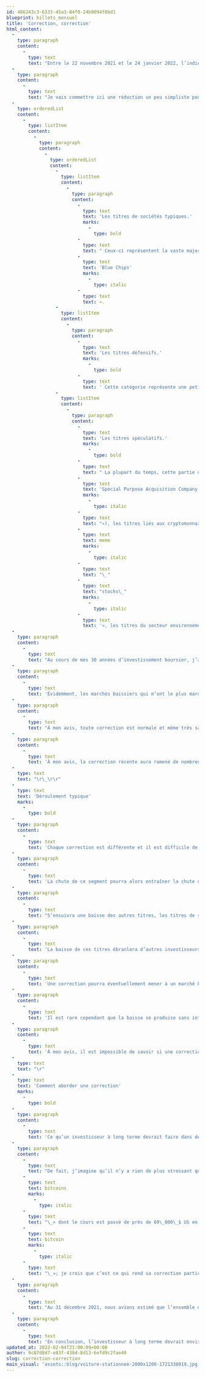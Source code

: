 ```yaml
---
id: 486243c3-6333-45a3-84f0-24b9094f0bd1
blueprint: billets_mensuel
title: 'Correction, correction'
html_content:
  -
    type: paragraph
    content:
      -
        type: text
        text: "Entre le 22 novembre 2021 et le 24 janvier 2022, l’indice Nasdaq, composé en grande partie de titres de sociétés technologiques, a perdu 19,2\_% de sa valeur (hauts et bas journaliers). On parle donc d’une bonne correction (la définition technique d’une correction est une baisse de 10\_% ou plus par rapport à un sommet récent) et presque d’un marché baissier (une baisse de 20\_% ou plus par rapport à un sommet récent). Pour sa part, l’indice phare S&P\_500 a perdu 12,4\_% de sa valeur entre le 4 et le 24 janvier 2022. Enfin, l’indice canadien S&P/TSX n’a perdu que 7,6\_% de sa valeur entre le 17 et le 24 janvier 2022, soutenu en bonne partie par les titres pétroliers."
  -
    type: paragraph
    content:
      -
        type: text
        text: "Je vais commettre ici une réduction un peu simpliste pour illustrer ma compréhension des marchés boursiers. Dans mon esprit, il y a trois grandes catégories de titres en Bourse\_:"
  -
    type: orderedList
    content:
      -
        type: listItem
        content:
          -
            type: paragraph
            content:
              -
                type: orderedList
                content:
                  -
                    type: listItem
                    content:
                      -
                        type: paragraph
                        content:
                          -
                            type: text
                            text: 'Les titres de sociétés typiques.'
                            marks:
                              -
                                type: bold
                          -
                            type: text
                            text: " Ceux-ci représentent la vaste majorité des titres boursiers et sont ceux de sociétés traditionnelles que la plupart des investisseurs reconnaissent aisément. Dans cette catégorie, je placerais la plupart des «\_"
                          -
                            type: text
                            text: 'Blue Chips'
                            marks:
                              -
                                type: italic
                          -
                            type: text
                            text: ».
                  -
                    type: listItem
                    content:
                      -
                        type: paragraph
                        content:
                          -
                            type: text
                            text: 'Les titres défensifs.'
                            marks:
                              -
                                type: bold
                          -
                            type: text
                            text: ' Cette catégorie représente une petite partie du marché boursier. Elle est constituée des titres de sociétés parmi les plus défensives et les moins risquées. Je placerais des titres de sociétés telles que BCE, Metro ou Berkshire Hathaway dans cette catégorie. En général, ces titres ont tendance à attirer beaucoup moins l’attention des investisseurs pendant les périodes de marchés haussiers, mais ils résistent habituellement très bien aux marchés baissiers.'
                  -
                    type: listItem
                    content:
                      -
                        type: paragraph
                        content:
                          -
                            type: text
                            text: 'Les titres spéculatifs.'
                            marks:
                              -
                                type: bold
                          -
                            type: text
                            text: " La plupart du temps, cette partie du marché représente une infime portion de son ensemble, mais elle peut prendre de l’ampleur pendant certaines périodes de haute spéculation comme celle que nous avons connue, selon moi, au cours des 12 derniers mois et plus. Elle englobe divers types de sociétés qui attirent les spéculateurs. À mon avis, ces titres attirent les spéculateurs parce qu’ils présentent une «\_belle histoire\_» et un vaste potentiel de croissance. Ces sociétés n’ont souvent que peu de revenus et encore moins de bénéfices. L’an passé, on comptait dans cette catégorie les titres de sociétés faisant le saut en Bourse (PAPE ou IPO), les SPAC («\_"
                          -
                            type: text
                            text: 'Special Purpose Acquisition Company'
                            marks:
                              -
                                type: italic
                          -
                            type: text
                            text: "»), les titres liés aux cryptomonnaies, les «\_"
                          -
                            type: text
                            text: meme
                            marks:
                              -
                                type: italic
                          -
                            type: text
                            text: "\_"
                          -
                            type: text
                            text: "stocks\_"
                            marks:
                              -
                                type: italic
                          -
                            type: text
                            text: '», les titres du secteur environnemental, etc.'
  -
    type: paragraph
    content:
      -
        type: text
        text: "Au cours de mes 30 années d’investissement boursier, j’ai vécu de nombreuses corrections boursières et des marchés baissiers. Ils font ni plus ni moins partie de la vie normale d’un investisseur à long terme\_: de 1918 à 2018, il y a eu 54 corrections boursières (une en moyenne à tous les 1,7 ans), 20 marchés baissiers (baisses de 20\_% ou plus; une à chaque 4,6 ans), 12 baisses de 30\_% ou plus (une à chaque 7,6 ans) et trois chutes de 50\_% ou plus (une à chaque 30 ans). Selon ces moyennes historiques, j’aurais pu m’attendre à vivre plus de 17 corrections, plus de 6 marchés baissiers, près de 4 baisses de 30\_% et une chute de 50\_% au cours des 30 dernières années! Ça me semble assez près de la réalité."
  -
    type: paragraph
    content:
      -
        type: text
        text: 'Évidemment, les marchés baissiers qui m’ont le plus marqué sont ceux de l’éclatement de la bulle techno en 2000 et de la crise financière 2008-2009. La chute spectaculaire du début de 2020 en raison de la pandémie de la COVID reste aussi gravée dans ma mémoire. J’aime croire que celui qui a traversé ces crises sans perdre le nord et sans paniquer est apte à investir en Bourse à long terme.'
  -
    type: paragraph
    content:
      -
        type: text
        text: "À mon avis, toute correction est normale et même très saine pour les marchés boursiers. La plupart du temps, elle a pour effet de réduire les excès engendrés par une minorité d’investisseurs, une minorité qui peut parfois prendre des proportions importantes. La plupart du temps, ces excès sont concentrés dans certains segments du marché – en 2000, c’était dans les titres techno, en 2008, dans le marché immobilier. À d’autres occasions, les excès engloberont l’ensemble du marché boursier (c’était probablement le cas pendant les années 1920, dites «\_les années folles\_»)."
  -
    type: paragraph
    content:
      -
        type: text
        text: 'À mon avis, la correction récente aura ramené de nombreux spéculateurs à la raison. La hausse récente des taux d’intérêt et surtout, la perspective d’une hausse de ces derniers semblent avoir été le catalyseur de cette correction.'
  -
    type: text
    text: "\r\_\r\r"
  -
    type: text
    text: 'Déroulement typique'
    marks:
      -
        type: bold
  -
    type: paragraph
    content:
      -
        type: text
        text: 'Chaque correction est différente et il est difficile de généraliser – leur rapidité et leur amplitude varieront grandement. Néanmoins, dans mon esprit, une correction débutera généralement dans un segment du marché où la spéculation a été la plus élevée et qui a fait l’objet des plus grands excès. Dans de tels cas, les évaluations des titres les plus populaires sont détachées de la réalité économique. Les spéculateurs achètent ces titres pour la simple (et pas très bonne) raison que les cours de ces titres augmentent rapidement.'
  -
    type: paragraph
    content:
      -
        type: text
        text: 'La chute de ce segment pourra alors entraîner la chute d’autres secteurs qui ont également fait l’objet d’une grande spéculation. Un vent de panique incite les spéculateurs à vendre ces titres. De plus, l’utilisation de la marge par ces investisseurs accélérera souvent la correction des titres les plus populaires.'
  -
    type: paragraph
    content:
      -
        type: text
        text: "S’ensuivra une baisse des autres titres, les titres de sociétés « typiques\_», peut-être même des titres «\_défensifs\_». Après la forte correction des titres spéculatifs, les spéculateurs vendront par la suite les titres qui ont le moins baissé, souvent les titres de sociétés «\_typiques\_» et plus «\_conservatrices\_». Il est également fort possible que la chute des titres plus spéculatifs apeure de nombreux autres investisseurs qui n’avaient pourtant pas investi dans les titres spéculatifs."
  -
    type: paragraph
    content:
      -
        type: text
        text: 'La baisse de ces titres ébranlera d’autres investisseurs et aura par la suite un impact négatif sur le cours de l’ensemble des titres du marché boursier, sans trop égard à leur qualité ou à leur évaluation. Par exemple, nombre d’investisseurs décideront de vendre leurs investissements dans des fonds indiciels, ce qui aura une incidence négative sur l’ensemble des titres composant ces indices.'
  -
    type: paragraph
    content:
      -
        type: text
        text: 'Une correction pourra éventuellement mener à un marché baissier.'
  -
    type: paragraph
    content:
      -
        type: text
        text: 'Il est rare cependant que la baisse se produise sans interruptions. La plupart du temps, les marchés baissiers prendront des mois avant de se concrétiser. Entre-temps, des rebonds boursiers se produiront régulièrement et de manière subite. Nombre d’investisseurs auront alors l’impression que le pire est passé et voudront revenir rapidement dans un marché qui semble sur le point de rebondir, contribuant ainsi à ce rebond.'
  -
    type: paragraph
    content:
      -
        type: text
        text: 'À mon avis, il est impossible de savoir si une correction est terminée et si un rebond est sur le point de survenir. Pour ce faire, il faudrait être en mesure de prévoir l’état d’esprit de l’ensemble des intervenants sur les marchés, ce qui est impossible selon moi.'
  -
    type: text
    text: "\r"
  -
    type: text
    text: 'Comment aborder une correction'
    marks:
      -
        type: bold
  -
    type: paragraph
    content:
      -
        type: text
        text: 'Ce qu’un investisseur à long terme devrait faire dans de telles corrections est de s’en remettre aux faits et aux chiffres. Il devrait s’en tenir à l’analyse et à l’évaluation objective des titres de son portefeuille.'
  -
    type: paragraph
    content:
      -
        type: text
        text: "De fait, j’imagine qu’il n’y a rien de plus stressant que de voir un de ses placements chuter alors qu’on n’a pas la moindre idée de sa valeur. J’imaginais par exemple l’expérience récente des investisseurs détenant des «\_"
      -
        type: text
        text: bitcoins
        marks:
          -
            type: italic
      -
        type: text
        text: "\_» dont le cours est passé de près de 69\_000\_$ US en novembre 2021 à moins de 38\_000\_$\_US. J’ai toujours cru qu’il était virtuellement impossible d’évaluer objectivement un «\_"
      -
        type: text
        text: bitcoin
        marks:
          -
            type: italic
      -
        type: text
        text: "\_»; je crois que c’est ce qui rend sa correction particulièrement angoissante pour son détenteur."
  -
    type: paragraph
    content:
      -
        type: text
        text: "Au 31 décembre 2021, nous avions estimé que l’ensemble du portefeuille de gestion privée de COTE 100 offrait un rendement potentiel de 9\_% en 2022. À l’heure actuelle, après la correction des marchés et l’ajustement récent de l’évaluation de quelques-unes de nos sociétés qui ont publié leurs résultats financiers en janvier 2022, nous anticipons un rendement de 13\_%. C’est sur de telles statistiques qu’un investisseur doit assoir sa résilience pendant les corrections de marché."
  -
    type: paragraph
    content:
      -
        type: text
        text: 'En conclusion, l’investisseur à long terme devrait envisager les corrections boursières et les marchés baissiers comme étant normaux, voire bénéfiques. Les corrections de marché sont angoissantes, mais elles procurent des occasions d’investissement attrayantes et améliorent les perspectives de rendements futurs de votre portefeuille. La clé est de s’assurer de rester en tout temps bien loin des titres et des segments spéculatifs du marché et surtout, de faire un suivi rigoureux, régulier et objectif des titres qui composent son portefeuille.'
updated_at: 2022-02-04T21:00:09+00:00
author: 9c87d8d7-e83f-438d-8d13-6efd9c2fae40
slug: correction-correction
main_visual: 'assets::blog/voiture-stationnee-2000x1200-1721338019.jpg'
---
```

